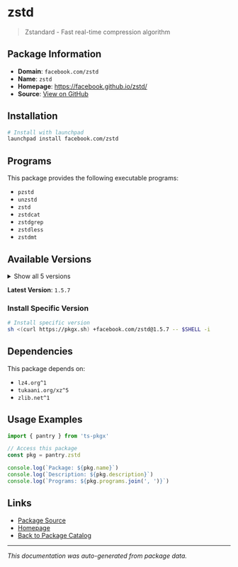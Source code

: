 # zstd

> Zstandard - Fast real-time compression algorithm

## Package Information

- **Domain**: `facebook.com/zstd`
- **Name**: `zstd`
- **Homepage**: https://facebook.github.io/zstd/
- **Source**: [View on GitHub](https://github.com/pkgxdev/pantry/tree/main/projects/facebook.com/zstd/package.yml)

## Installation

```bash
# Install with launchpad
launchpad install facebook.com/zstd
```

## Programs

This package provides the following executable programs:

- `pzstd`
- `unzstd`
- `zstd`
- `zstdcat`
- `zstdgrep`
- `zstdless`
- `zstdmt`

## Available Versions

<details>
<summary>Show all 5 versions</summary>

- `1.5.7`, `1.5.6`, `1.5.5`, `1.5.4`, `1.5.2`

</details>

**Latest Version**: `1.5.7`

### Install Specific Version

```bash
# Install specific version
sh <(curl https://pkgx.sh) +facebook.com/zstd@1.5.7 -- $SHELL -i
```

## Dependencies

This package depends on:

- `lz4.org^1`
- `tukaani.org/xz^5`
- `zlib.net^1`

## Usage Examples

```typescript
import { pantry } from 'ts-pkgx'

// Access this package
const pkg = pantry.zstd

console.log(`Package: ${pkg.name}`)
console.log(`Description: ${pkg.description}`)
console.log(`Programs: ${pkg.programs.join(', ')}`)
```

## Links

- [Package Source](https://github.com/pkgxdev/pantry/tree/main/projects/facebook.com/zstd/package.yml)
- [Homepage](https://facebook.github.io/zstd/)
- [Back to Package Catalog](../../../package-catalog.md)

---

*This documentation was auto-generated from package data.*
